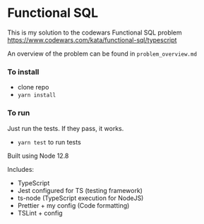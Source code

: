# Functional SQL

This is my solution to the codewars Functional SQL problem https://www.codewars.com/kata/functional-sql/typescript

An overview of the problem can be found in `problem_overview.md`

### To install
- clone repo
- `yarn install`

### To run
Just run the tests. If they pass, it works.
- `yarn test` to run tests

Built using Node 12.8

Includes:
- TypeScript
- Jest configured for TS (testing framework)
- ts-node (TypeScript execution for NodeJS)
- Prettier + my config (Code formatting)
- TSLint + config
